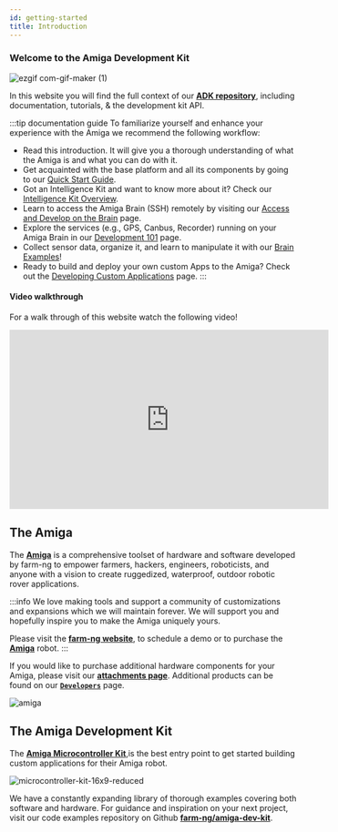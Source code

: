 ```yaml
---
id: getting-started
title: Introduction
---
```


### Welcome to the Amiga Development Kit

![ezgif com-gif-maker (1)](https://github.com/farm-ng/amiga-dev-kit/assets/64480560/18dbebd2-98a1-4c5b-b6b4-2c73093fb7df)

In this website you will find the full context of our
[**ADK repository**](https://github.com/farm-ng/amiga-dev-kit),
including documentation, tutorials, & the development kit API.

:::tip documentation guide
To familiarize yourself and enhance your experience with the Amiga we recommend the following workflow:

- Read this introduction. It will give you a thorough understanding of what the Amiga is and what you can do with it.
- Get acquainted with the base platform and all its components by going to our [Quick Start Guide](https://amiga.farm-ng.com/docs/amiga_quick_start/amiga-quick-start).
- Got an Intelligence Kit and want to know more about it?
Check our [Intelligence Kit Overview](https://amiga.farm-ng.com/docs/intelligence-kit/overview-intel).
- Learn to access the Amiga Brain (SSH) remotely by visiting our [Access and Develop on the Brain](https://amiga.farm-ng.com/docs/ssh/) page.
- Explore the services (e.g., GPS, Canbus, Recorder) running on your Amiga Brain in our [Development 101](https://amiga.farm-ng.com/docs/concepts/system_overview/) page.
- Collect sensor data, organize it, and learn to manipulate it with our [Brain Examples](https://amiga.farm-ng.com/docs/examples/examples-index)!
- Ready to build and deploy your own custom Apps to the Amiga? Check out the [Developing Custom Applications](https://amiga.farm-ng.com/docs/brain/brain-apps)
page.
:::

#### Video walkthrough

For a walk through of this website watch the following video!

<iframe width="560" height="315"
src="https://www.youtube.com/embed/E-KLkQRhuyU?list=PLWQmpzk0y9NDXFKSwvCjYtRL8QNWfK4ND"
title="SDK Tutorial v1" frameborder="0"
allow="accelerometer; autoplay; clipboard-write; encrypted-media; gyroscope; picture-in-picture; web-share"
allowfullscreen>
</iframe>

## The Amiga

The [**Amiga**](https://farm-ng.com/products/la-maquina-amiga) is
a comprehensive toolset of hardware and software developed by farm-ng to empower farmers, hackers, engineers, roboticists, and anyone with a vision to create ruggedized, waterproof, outdoor robotic rover
applications.

:::info
We love making tools and support a community of customizations and expansions which we will maintain forever. We will support you and hopefully inspire you to make the Amiga uniquely yours.

Please visit the [**farm-ng website**](<https://farm-ng.com/>),
to schedule a demo or to purchase the [**Amiga**](<https://farm-ng.com/products/la-maquina-amiga>) robot.
:::

If you would like to purchase additional hardware components for your Amiga, please visit our
[**attachments page**](https://farm-ng.com/collections/amiga-attachments).
Additional products can be found on our [**`Developers`**](https://farm-ng.com/collections/for-developers) page.

![amiga](https://user-images.githubusercontent.com/53625197/187559379-b7b8fcf3-5fe7-4e14-aa47-fa0022f3801b.JPG)

## The Amiga Development Kit

The [**Amiga Microcontroller Kit**](https://farm-ng.com/products/microcontroller-kit),is the best entry point to get started building custom applications for their Amiga robot.

![microcontroller-kit-16x9-reduced](https://user-images.githubusercontent.com/53625197/187550507-c52d2666-846c-47d5-a4c2-8685d184c3a6.jpg)

We have a constantly expanding library of thorough examples
covering both software and hardware. For guidance and inspiration on your next project, visit our code examples repository on Github
[**farm-ng/amiga-dev-kit**](https://github.com/farm-ng/amiga-dev-kit).

<!-- ## What is the Amiga?
(Components Overview)

## How the Amiga Works
(Communication Overview)

## Why CANBus?

## What do I need to start sending commands to the Amiga? -->
